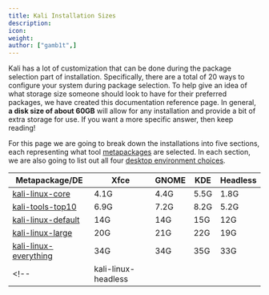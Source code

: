 ```yaml
---
title: Kali Installation Sizes
description:
icon:
weight:
author: ["gamb1t",]
---
```


Kali has a lot of customization that can be done during the package selection part of installation. Specifically, there are a total of 20 ways to configure your system during package selection. To help give an idea of what storage size someone should look to have for their preferred packages, we have created this documentation reference page. In general, **a disk size of about 60GB** will allow for any installation and provide a bit of extra storage for use. If you want a more specific answer, then keep reading!

For this page we are going to break down the installations into five sections, each representing what tool [metapackages](/docs/general-use/metapackages/) are selected. In each section, we are also going to list out all four [desktop environment choices](/docs/general-use/switching-desktop-environments/).

| Metapackage/DE                                                   | Xfce | GNOME | KDE  | Headless |
|------------------------------------------------------------------|------|-------|------|----------|
| [kali-linux-core](/tools/kali-meta/#kali-linux-core)             | 4.1G | 4.4G  | 5.5G | 1.8G     |
| [kali-tools-top10](/tools/kali-meta/#kali-tools-top10)           | 6.9G | 7.2G  | 8.2G | 5.2G     |
| [kali-linux-default](/tools/kali-meta/#kali-linux-default)       | 14G  | 14G   | 15G  | 12G      |
| [kali-linux-large](/tools/kali-meta/#kali-linux-large)           | 20G  | 21G   | 22G  | 19G      |
| [kali-linux-everything](/tools/kali-meta/#kali-linux-everything) | 34G  | 34G   | 35G  | 33G      |
<!--| kali-linux-headless   |      |       |      |          |-->
